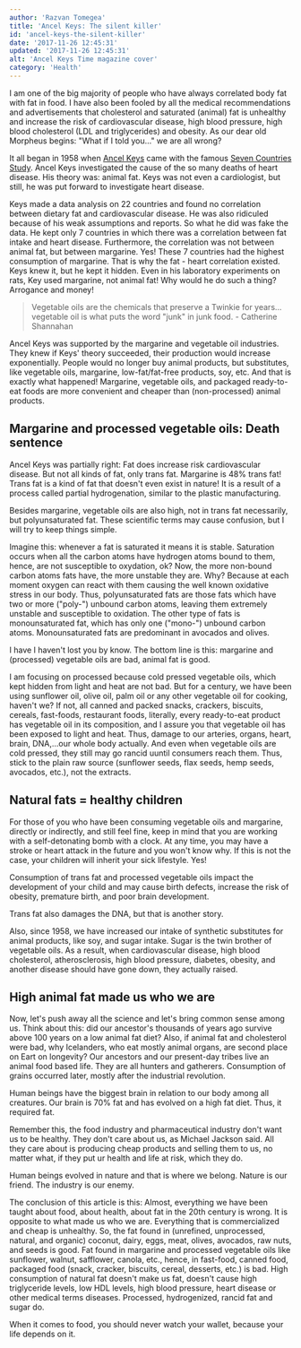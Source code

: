 ```yaml
---
author: 'Razvan Tomegea'
title: 'Ancel Keys: The silent killer'
id: 'ancel-keys-the-silent-killer'
date: '2017-11-26 12:45:31'
updated: '2017-11-26 12:45:31'
alt: 'Ancel Keys Time magazine cover'
category: 'Health'
---
```


I am one of the big majority of people who have always correlated body fat with fat in food. I have also been fooled by all the medical recommendations and advertisements that cholesterol and saturated (animal) fat is unhealthy and increase the risk of cardiovascular disease, high blood pressure, high blood cholesterol (LDL and triglycerides) and obesity. As our dear old Morpheus begins: "What if I told you..." we are all wrong?
<!-- more -->
It all began in 1958 when [Ancel Keys](https://en.wikipedia.org/wiki/Ancel_Keys) came with the famous [Seven Countries Study](https://en.wikipedia.org/wiki/Seven_Countries_Study). Ancel Keys investigated the cause of the so many deaths of heart disease. His theory was: animal fat. Keys was not even a cardiologist, but still, he was put forward to investigate heart disease.

Keys made a data analysis on 22 countries and found no correlation between dietary fat and cardiovascular disease. He was also ridiculed because of his weak assumptions and reports. So what he did was fake the data. He kept only 7 countries in which there was a correlation between fat intake and heart disease. Furthermore, the correlation was not between animal fat, but between margarine. Yes! These 7 countries had the highest consumption of margarine. That is why the fat - heart correlation existed. Keys knew it, but he kept it hidden. Even in his laboratory experiments on rats, Key used margarine, not animal fat! Why would he do such a thing? Arrogance and money!

> Vegetable oils are the chemicals that preserve a Twinkie for years... vegetable oil is what puts the word "junk" in junk food. - Catherine Shannahan

Ancel Keys was supported by the margarine and vegetable oil industries. They knew if Keys' theory succeeded, their production would increase exponentially. People would no longer buy animal products, but substitutes, like vegetable oils, margarine, low-fat/fat-free products, soy, etc. And that is exactly what happened! Margarine, vegetable oils, and packaged ready-to-eat foods are more convenient and cheaper than (non-processed) animal products.

## Margarine and processed vegetable oils: Death sentence

Ancel Keys was partially right: Fat does increase risk cardiovascular disease. But not all kinds of fat, only trans fat. Margarine is 48% trans fat! Trans fat is a kind of fat that doesn't even exist in nature! It is a result of a process called partial hydrogenation, similar to the plastic manufacturing.

Besides margarine, vegetable oils are also high, not in trans fat necessarily, but polyunsaturated fat. These scientific terms may cause confusion, but I will try to keep things simple.

Imagine this: whenever a fat is saturated it means it is stable. Saturation occurs when all the carbon atoms have hydrogen atoms bound to them, hence, are not susceptible to oxydation, ok? Now, the more non-bound carbon atoms fats have, the more unstable they are. Why? Because at each moment oxygen can react with them causing the well known oxidative stress in our body. Thus, polyunsaturated fats are those fats which have two or more ("poly-") unbound carbon atoms, leaving them extremely unstable and susceptible to oxidation. The other type of fats is monounsaturated fat, which has only one ("mono-") unbound carbon atoms. Monounsaturated fats are predominant in avocados and olives.

I have I haven't lost you by know. The bottom line is this: margarine and (processed) vegetable oils are bad, animal fat is good.

I am focusing on processed because cold pressed vegetable oils, which kept hidden from light and heat are not bad. But for a century, we have been using sunflower oil, olive oil, palm oil or any other vegetable oil for cooking, haven't we? If not, all canned and packed snacks, crackers, biscuits, cereals, fast-foods, restaurant foods, literally, every ready-to-eat product has vegetable oil in its composition, and I assure you that vegetable oil has been exposed to light and heat. Thus, damage to our arteries, organs, heart, brain, DNA,...our whole body actually. And even when vegetable oils are cold pressed, they still may go rancid uuntil consumers reach them. Thus, stick to the plain raw source (sunflower seeds, flax seeds, hemp seeds, avocados, etc.), not the extracts.

## Natural fats = healthy children

For those of you who have been consuming vegetable oils and margarine, directly or indirectly, and still feel fine, keep in mind that you are working with a self-detonating bomb with a clock. At any time, you may have a stroke or heart attack in the future and you won't know why. If this is not the case, your children will inherit your sick lifestyle. Yes!

Consumption of trans fat and processed vegetable oils impact the development of your child and may cause birth defects, increase the risk of obesity, premature birth, and poor brain development.

Trans fat also damages the DNA, but that is another story.

Also, since 1958, we have increased our intake of synthetic substitutes for animal products, like soy, and sugar intake. Sugar is the twin brother of vegetable oils. As a result, when cardiovascular disease, high blood cholesterol, atherosclerosis, high blood pressure, diabetes, obesity, and another disease should have gone down, they actually raised. 

## High animal fat made us who we are

Now, let's push away all the science and let's bring common sense among us. Think about this: did our ancestor's thousands of years ago survive above 100 years on a low animal fat diet? Also, if animal fat and cholesterol were bad, why Icelanders, who eat mostly animal organs, are second place on Eart on longevity?
 Our ancestors and our present-day tribes live an animal food based life. They are all hunters and gatherers. Consumption of grains occurred later, mostly after the industrial revolution.

 Human beings have the biggest brain in relation to our body among all creatures. Our brain is 70% fat and has evolved on a high fat diet. Thus, it required fat.

Remember this, the food industry and pharmaceutical industry don't want us to be healthy. They don't care about us, as Michael Jackson said. All they care about is producing cheap products and selling them to us, no matter what, if they put ur health and life at risk, which they do.

Human beings evolved in nature and that is where we belong. Nature is our friend. The industry is our enemy.

The conclusion of this article is this: Almost, everything we have been taught about food, about health, about fat in the 20th century is wrong. It is opposite to what made us who we are. Everything that is commercialized and cheap is unhealthy. 
So, the fat found in (unrefined, unprocessed, natural, and organic) coconut, dairy, eggs, meat, olives, avocados, raw nuts, and seeds is good. Fat found in margarine and processed vegetable oils like sunflower, walnut, safflower, canola, etc., hence, in fast-food, canned food, packaged food (snack, cracker, biscuits, cereal, desserts, etc.) is bad. High consumption of natural fat doesn't make us fat, doesn't cause high triglyceride levels, low HDL levels, high blood pressure, heart disease or other medical terms diseases. Processed, hydrogenized, rancid fat and sugar do.

When it comes to food, you should never watch your wallet, because your life depends on it.